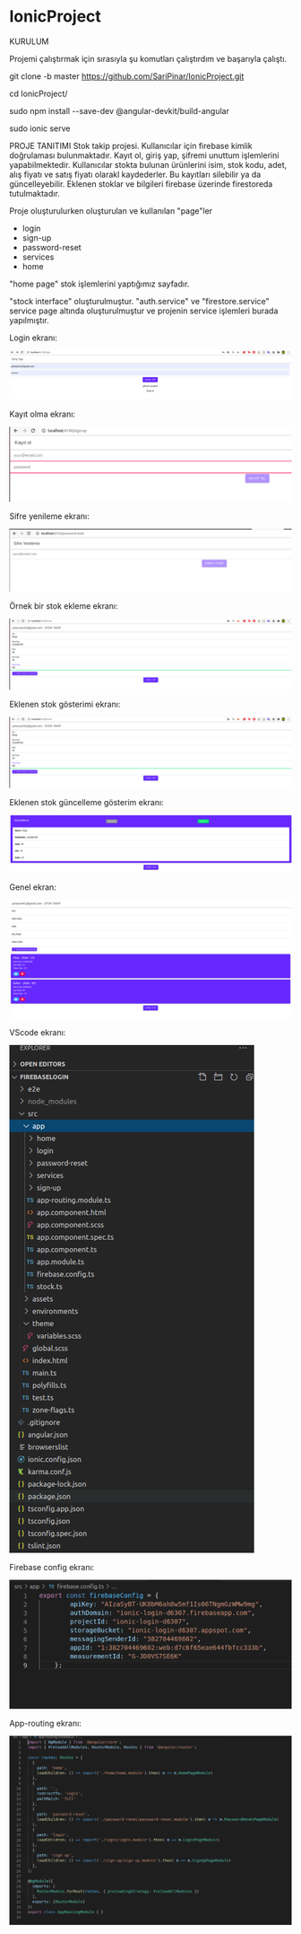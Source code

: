 # IonicProject

KURULUM

Projemi çalıştırmak için sırasıyla şu komutları çalıştırdım ve başarıyla çalıştı.

git clone -b master https://github.com/SariPinar/IonicProject.git

cd IonicProject/

sudo npm install --save-dev @angular-devkit/build-angular 

sudo ionic serve 

PROJE TANITIMI
Stok takip projesi. 
Kullanıcılar için firebase kimlik doğrulaması bulunmaktadır.
Kayıt ol, giriş yap, şifremi unuttum işlemlerini yapabilmektedir. 
Kullanıcılar stokta bulunan ürünlerini isim, stok kodu, adet, alış fiyatı ve satış fiyatı olarakl kaydederler. Bu kayıtları silebilir ya da güncelleyebilir. Eklenen stoklar ve bilgileri firebase üzerinde firestoreda tutulmaktadır.

Proje oluşturulurken oluşturulan ve kullanılan "page"ler
- login
- sign-up
- password-reset
- services
- home

"home page" stok işlemlerini yaptığımız sayfadır.

"stock interface" oluşturulmuştur.
"auth.service" ve "firestore.service" service page altında oluşturulmuştur ve projenin service işlemleri burada yapılmıştır.

Login ekranı:

![a](https://github.com/SariPinar/IonicProject/blob/master/mobil/mobil1.png)


Kayıt olma ekranı:

![a](https://github.com/SariPinar/IonicProject/blob/master/mobil/mobil6.png)

Sifre yenileme ekranı:

![a](https://github.com/SariPinar/IonicProject/blob/master/mobil/mobil5.png)

Örnek bir stok ekleme ekranı:

![a](https://github.com/SariPinar/IonicProject/blob/master/mobil/mobil3.png)

Eklenen stok gösterimi ekranı:

![a](https://github.com/SariPinar/IonicProject/blob/master/mobil/mobil3.png)

Eklenen stok güncelleme gösterim ekranı:

![a](https://github.com/SariPinar/IonicProject/blob/master/mobil/mobil7.png)

Genel ekran:

![a](https://github.com/SariPinar/IonicProject/blob/master/mobil/mobilSonn.png)



VScode ekranı:

![a](https://github.com/SariPinar/IonicProject/blob/master/mobil/vscode.png)

Firebase config ekranı:

![a](https://github.com/SariPinar/IonicProject/blob/master/mobil/firebaseConfig.png)

App-routing ekranı:

![a](https://github.com/SariPinar/IonicProject/blob/master/mobil/app-routing.png)




